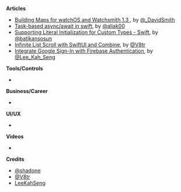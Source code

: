 
**Articles**

* [Building Maps for watchOS and Watchsmith 1.3 ](https://david-smith.org/blog/2020/06/08/building-maps-for-watchos-and-watchsmith/), by [@_DavidSmith](http://twitter.com/_DavidSmith)
* [Task-based async/await in swift](https://medium.com/macoclock/async-await-in-swift-with-tasker-41f6057e64af), by [@aliak00](https://twitter.com/aliak00)
* [Supporting Literal Initialization for Custom Types - Swift](https://medium.com/@batikansosun/supporting-literal-initialization-for-custom-types-662fa6fa23cb), by [@batikansosun](https://twitter.com/batikansosun)
* [Infinite List Scroll with SwiftUI and Combine](https://www.vadimbulavin.com/infinite-list-scroll-swiftui-combine/), by [@V8tr](https://twitter.com/V8tr)
* [Integrate Google Sign-In with Firebase Authentication](https://swiftsenpai.com/development/google-sign-in-firebase-authentication/), by [@Lee_Kah_Seng](https://twitter.com/Lee_Kah_Seng)

**Tools/Controls**

*

**Business/Career**

*

**UI/UX**

*

**Videos**

*

**Credits**

* [@shadone](https://github.com/shadone)
* [@V8tr](https://github.com/V8tr)
* [LeeKahSeng](https://github.com/LeeKahSeng)
